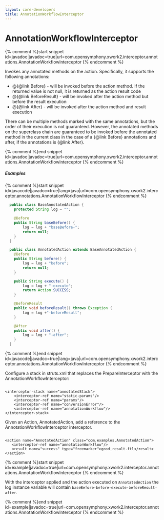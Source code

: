 ```yaml
---
layout: core-developers
title: AnnotationWorkflowInterceptor
---
```


# AnnotationWorkflowInterceptor

{% comment %}start snippet id=javadoc|javadoc=true|url=com.opensymphony.xwork2.interceptor.annotations.AnnotationWorkflowInterceptor {% endcomment %}
<p> <p>Invokes any annotated methods on the action. Specifically, it supports the following
 annotations:</p>
 <ul>
 <li> @{@link Before} - will be invoked before the action method. If the returned value is not null, it is
 returned as the action result code</li>
 <li> @{@link BeforeResult} - will be invoked after the action method but before the result execution</li>
 <li> @{@link After} - will be invoked after the action method and result execution</li>
 </ul>

 <p>There can be multiple methods marked with the same annotations, but the order of their execution
 is not guaranteed. However, the annotated methods on the superclass chain are guaranteed to be invoked before the
 annotated method in the current class in the case of a {@link Before} annotations and after, if the annotations is
 {@link After}.</p>
</p>
{% comment %}end snippet id=javadoc|javadoc=true|url=com.opensymphony.xwork2.interceptor.annotations.AnnotationWorkflowInterceptor {% endcomment %}

##### Examples



{% comment %}start snippet id=javacode|javadoc=true|lang=java|url=com.opensymphony.xwork2.interceptor.annotations.AnnotationWorkflowInterceptor {% endcomment %}

```java
  public class BaseAnnotatedAction {
  	protected String log = "";

  	@Before
  	public String baseBefore() {
  		log = log + "baseBefore-";
  		return null;
  	}
  }

  public class AnnotatedAction extends BaseAnnotatedAction {
  	@Before
  	public String before() {
  		log = log + "before";
  		return null;
  	}

  	public String execute() {
  		log = log + "-execute";
  		return Action.SUCCESS;
  	}

  	@BeforeResult
  	public void beforeResult() throws Exception {
  		log = log +"-beforeResult";
  	}

  	@After
  	public void after() {
  		log = log + "-after";
  	}
  }

```

{% comment %}end snippet id=javacode|javadoc=true|lang=java|url=com.opensymphony.xwork2.interceptor.annotations.AnnotationWorkflowInterceptor {% endcomment %}

Configure a stack in struts\.xml that replaces the PrepareInterceptor with the AnnotationWorkflowInterceptor:


~~~~~~~

<interceptor-stack name="annotatedStack">
	<interceptor-ref name="static-params"/>
	<interceptor-ref name="params"/>
	<interceptor-ref name="conversionError"/>
	<interceptor-ref name="annotationWorkflow"/>
</interceptor-stack>

~~~~~~~

Given an Action, AnnotatedAction, add a reference to the AnnotationWorkflowInterceptor interceptor\.


~~~~~~~

<action name="AnnotatedAction" class="com.examples.AnnotatedAction">
   <interceptor-ref name="annotationWorkflow"/>
   <result name="success" type="freemarker">good_result.ftl</result>
</action>

~~~~~~~


{% comment %}start snippet id=example|javadoc=true|url=com.opensymphony.xwork2.interceptor.annotations.AnnotationWorkflowInterceptor {% endcomment %}
<p> <p>With the interceptor applied and the action executed on <code>AnnotatedAction</code> the log
 instance variable will contain <code>baseBefore-before-execute-beforeResult-after</code>.</p>
</p>
{% comment %}end snippet id=example|javadoc=true|url=com.opensymphony.xwork2.interceptor.annotations.AnnotationWorkflowInterceptor {% endcomment %}
